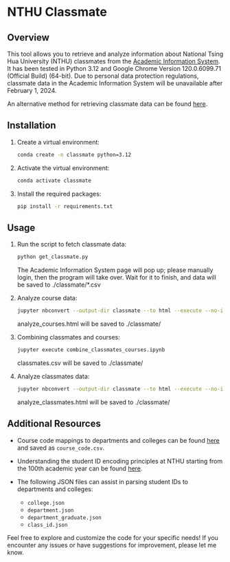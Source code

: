 # NTHU Classmate

## Overview

This tool allows you to retrieve and analyze information about National Tsing Hua University (NTHU) classmates from the [Academic Information System](https://www.ccxp.nthu.edu.tw/ccxp/INQUIRE/). It has been tested in Python 3.12 and Google Chrome Version 120.0.6099.71 (Official Build) (64-bit). Due to personal data protection regulations, classmate data in the Academic Information System will be unavailable after February 1, 2024.

An alternative method for retrieving classmate data can be found [here](https://replit.com/@ares57/Student-Lists-Downloader).

## Installation

1. Create a virtual environment:

   ```bash
   conda create -n classmate python=3.12
   ```

2. Activate the virtual environment:

   ```bash
   conda activate classmate
   ```

3. Install the required packages:

   ```bash
   pip install -r requirements.txt
   ```

## Usage

1. Run the script to fetch classmate data:

   ```bash
   python get_classmate.py
   ```
   The Academic Information System page will pop up; please manually login, then the program will take over. Wait for it to finish, and data will be saved to ./classmate/*.csv

2. Analyze course data:

   ```bash
   jupyter nbconvert --output-dir classmate --to html --execute --no-input analyze_courses.ipynb
   ```
   analyze_courses.html will be saved to ./classmate/

3. Combining classmates and courses:

   ```bash
   jupyter execute combine_classmates_courses.ipynb
   ```
   classmates.csv will be saved to ./classmate/

4. Analyze classmates data:

   ```bash
   jupyter nbconvert --output-dir classmate --to html --execute --no-input analyze_classmates.ipynb
   ```
   analyze_classmates.html will be saved to ./classmate/

## Additional Resources

- Course code mappings to departments and colleges can be found [here](https://curricul.site.nthu.edu.tw/p/406-1208-189767,r8789.php?Lang=zh-tw) and saved as `course_code.csv`.

- Understanding the student ID encoding principles at NTHU starting from the 100th academic year can be found [here](https://registra.site.nthu.edu.tw/var/file/211/1211/img/327248576.pdf).

- The following JSON files can assist in parsing student IDs to departments and colleges:
  - `college.json`
  - `department.json`
  - `department_graduate.json`
  - `class_id.json`

Feel free to explore and customize the code for your specific needs! If you encounter any issues or have suggestions for improvement, please let me know.
